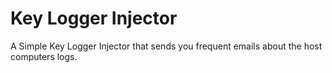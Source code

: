 # Key Logger Injector
A Simple Key Logger Injector that sends you frequent emails about the host computers logs.
